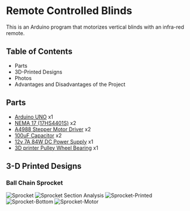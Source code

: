 # Remote Controlled Blinds

This is an Arduino program that motorizes vertical blinds with an infra-red remote. 

## Table of Contents
* Parts
* 3D-Printed Designs
* Photos
* Advantages and Disadvantages of the Project

## Parts
* [Arduino UNO](https://www.amazon.ca/ARDUINO-A000066-Uno-DIP-1-5/dp/B008GRTSV6/ref=sr_1_5?dchild=1&keywords=arduino+uno&qid=1630951142&sr=8-5) x1
* [NEMA 17 (17HS4401S)](https://www.amazon.ca/gp/product/B0787BQ4WH/ref=ppx_yo_dt_b_asin_title_o03_s00?ie=UTF8&psc=1) x2
* [A4988 Stepper Motor Driver](https://www.amazon.ca/gp/product/B06XJH3F3H/ref=ppx_yo_dt_b_asin_title_o03_s01?ie=UTF8&psc=1) x2
* [100uF Capacitor](https://www.amazon.ca/gp/product/B00W1COWV8/ref=ppx_yo_dt_b_asin_title_o02_s00?ie=UTF8&psc=1) x2
* [12v 7A 84W DC Power Supply](https://www.amazon.ca/gp/product/B08MCPVFSL/ref=ppx_yo_dt_b_asin_title_o02_s00?ie=UTF8&psc=1) x1
* [3D printer Pulley Wheel Bearing](https://www.amazon.ca/gp/product/B07V73N4QD/ref=ppx_yo_dt_b_asin_title_o03_s01?ie=UTF8&psc=1) x1

## 3-D Printed Designs
### Ball Chain Sprocket
![Sprocket](https://user-images.githubusercontent.com/80595485/132253313-d88c8fad-0a29-4269-9fa3-f8ca721d24d1.PNG)
![Sprocket Section Analysis](https://user-images.githubusercontent.com/80595485/132253321-c03a0f69-0836-461c-876b-e7c939d27805.PNG)
![Sprocket-Printed](https://user-images.githubusercontent.com/80595485/132253433-9b4aae85-c5d3-4836-bd7c-7c485ac6ad71.jpg)
![Sprocket-Bottom](https://user-images.githubusercontent.com/80595485/132253446-df47f337-b3e4-4aae-945d-0f077c585592.jpg)
![Sprocket-Motor](https://user-images.githubusercontent.com/80595485/132253450-ad8d6361-b4c5-4db3-9828-8ccc89b2f6ad.jpg)

